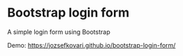 # Bootstrap login form
A simple login form using Bootstrap

Demo: https://jozsefkovari.github.io/bootstrap-login-form/
